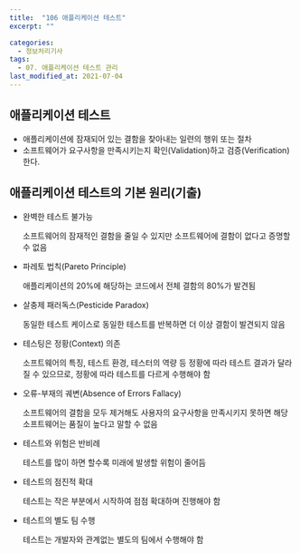 ```yaml
---
title:  "106 애플리케이션 테스트"
excerpt: ""

categories:
  - 정보처리기사
tags:
  - 07. 애플리케이션 테스트 관리
last_modified_at: 2021-07-04
---
```




## 애플리케이션 테스트

+ 애플리케이션에 잠재되어 있는 결함을 찾아내는 일련의 행위 또는 절차
+ 소프트웨어가 요구사항을 만족시키는지 확인(Validation)하고 검증(Verification)한다.





## 애플리케이션 테스트의 기본 원리(기출)

+ 완벽한 테스트 불가능

  소프트웨어의 잠재적인 결함을 줄일 수 있지만 소프트웨어에 결함이 없다고 증명할 수 없음

+ 파레토 법칙(Pareto Principle)

  애플리케이션의 20%에 해당하는 코드에서 전체 결함의 80%가 발견됨

+ 살충제 패러독스(Pesticide Paradox)

  동일한 테스트 케이스로 동일한 테스트를 반복하면 더 이상 결함이 발견되지 않음

+ 테스팅은 정황(Context) 의존

  소프트웨어의 특징, 테스트 환경, 테스터의 역량 등 정황에 따라 테스트 결과가 달라질 수 있으므로, 정황에 따라 테스트를 다르게 수행해야 함

+ 오류-부재의 궤변(Absence of Errors Fallacy)

  소프트웨어의 결함을 모두 제거해도 사용자의 요구사항을 만족시키지 못하면 해당 소프트웨어는 품질이 높다고 말할 수 없음

+ 테스트와 위험은 반비례

  테스트를 많이 하면 할수록 미래에 발생할 위험이 줄어듬

+ 테스트의 점진적 확대

  테스트는 작은 부분에서 시작하여 점점 확대하며 진행해야 함

+ 테스트의 별도 팀 수행

  테스트는 개발자와 관계없는 별도의 팀에서 수행해야 함

